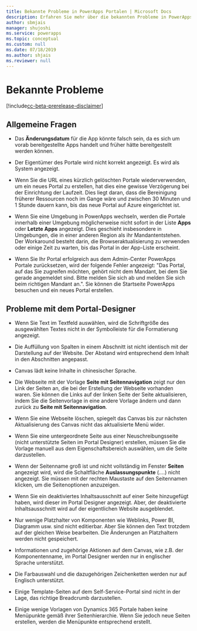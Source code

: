 ```yaml
---
title: Bekannte Probleme in PowerApps Portalen | Microsoft Docs
description: Erfahren Sie mehr über die bekannten Probleme in PowerApps-Portalen.
author: sbmjais
manager: shujoshi
ms.service: powerapps
ms.topic: conceptual
ms.custom: null
ms.date: 07/18/2019
ms.author: shjais
ms.reviewer: null
---
```


# <a name="known-issues"></a>Bekannte Probleme

[!include[cc-beta-prerelease-disclaimer](../../includes/cc-beta-prerelease-disclaimer.md)]

## <a name="general-issues"></a>Allgemeine Fragen

- Das **Änderungsdatum** für die App könnte falsch sein, da es sich um vorab bereitgestellte Apps handelt und früher hätte bereitgestellt werden können.

- Der Eigentümer des Portale wird nicht korrekt angezeigt. Es wird als System angezeigt.

- Wenn Sie die URL eines kürzlich gelöschten Portale wiederverwenden, um ein neues Portal zu erstellen, hat dies eine gewisse Verzögerung bei der Einrichtung der Laufzeit. Dies liegt daran, dass die Bereinigung früherer Ressourcen noch im Gange wäre und zwischen 30 Minuten und 1 Stunde dauern kann, bis das neue Portal auf Azure eingerichtet ist.

- Wenn Sie eine Umgebung in PowerApps wechseln, werden die Portale innerhalb einer Umgebung möglicherweise nicht sofort in der Liste **Apps** oder **Letzte Apps** angezeigt. Dies geschieht insbesondere in Umgebungen, die in einer anderen Region als ihr Mandantentstehen. Der Workaround besteht darin, die Browseraktualisierung zu verwenden oder einige Zeit zu warten, bis das Portal in der App-Liste erscheint.

- Wenn Sie Ihr Portal erfolgreich aus dem Admin-Center PowerApps Portale zurücksetzen, wird der folgende Fehler angezeigt: "Das Portal, auf das Sie zugreifen möchten, gehört nicht dem Mandant, bei dem Sie gerade angemeldet sind. Bitte melden Sie sich ab und melden Sie sich beim richtigen Mandant an.". Sie können die Startseite PowerApps besuchen und ein neues Portal erstellen. 

## <a name="portal-designer-issues"></a>Probleme mit dem Portal-Designer

-   Wenn Sie Text im Textfeld auswählen, wird die Schriftgröße des ausgewählten Textes nicht in der Symbolleiste für die Formatierung angezeigt.

- Die Auffüllung von Spalten in einem Abschnitt ist nicht identisch mit der Darstellung auf der Website. Der Abstand wird entsprechend dem Inhalt in den Abschnitten angepasst.

- Canvas lädt keine Inhalte in chinesischer Sprache.

- Die Webseite mit der Vorlage **Seite mit Seitennavigation** zeigt nur den Link der Seiten an, die bei der Erstellung der Webseite vorhanden waren. Sie können die Links auf der linken Seite der Seite aktualisieren, indem Sie die Seitenvorlage in eine andere Vorlage ändern und dann zurück zu **Seite mit Seitennavigation**.

- Wenn Sie eine Webseite löschen, spiegelt das Canvas bis zur nächsten Aktualisierung des Canvas nicht das aktualisierte Menü wider.

- Wenn Sie eine untergeordnete Seite aus einer Neuschreibungsseite (nicht unterstützte Seiten im Portal Designer) erstellen, müssen Sie die Vorlage manuell aus dem Eigenschaftsbereich auswählen, um die Seite darzustellen.

- Wenn der Seitenname groß ist und nicht vollständig im Fenster **Seiten** angezeigt wird, wird die Schaltfläche **Auslassungspunkte** (....) nicht angezeigt. Sie müssen mit der rechten Maustaste auf den Seitennamen klicken, um die Seitenoptionen anzuzeigen.

- Wenn Sie ein deaktiviertes Inhaltsausschnitt auf einer Seite hinzugefügt haben, wird dieser im Portal Designer angezeigt. Aber, der deaktivierte Inhaltsausschnitt wird auf der eigentlichen Website ausgeblendet.

- Nur wenige Platzhalter von Komponenten wie Weblinks, Power BI, Diagramm usw. sind nicht editierbar. Aber Sie können den Text trotzdem auf der gleichen Weise bearbeiten. Die Änderungen an Platzhaltern werden nicht gespeichert.

- Informationen und zugehörige Aktionen auf dem Canvas, wie z.B. der Komponentenname, im Portal Designer werden nur in englischer Sprache unterstützt.

- Die Farbauswahl und die dazugehörigen Zeichenketten werden nur auf Englisch unterstützt.

- Einige Template-Seiten auf dem Self-Service-Portal sind nicht in der Lage, das richtige Breadcrumb darzustellen.

- Einige wenige Vorlagen von Dynamics 365 Portale haben keine Menüpunkte gemäß ihrer Seitenhierarchie. Wenn Sie  jedoch neue Seiten erstellen, werden die Menüpunkte entsprechend erstellt.
